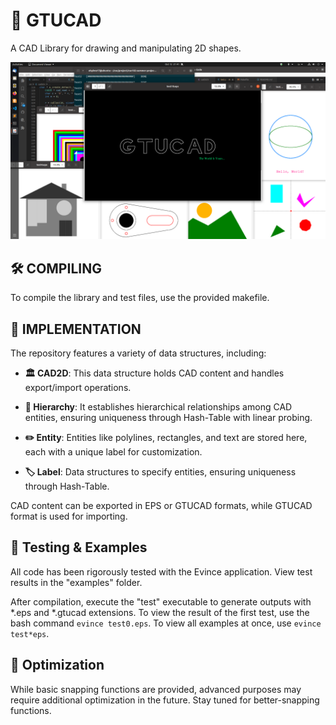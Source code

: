 # 📐 GTUCAD

A CAD Library for drawing and manipulating 2D shapes.

![alt text](https://github.com/ebylmz/GTUCAD/blob/master/intro.png?raw=true)

🛠️ COMPILING
---------------------
To compile the library and test files, use the provided makefile.

🧱 IMPLEMENTATION
---------------------
The repository features a variety of data structures, including:

- **🏛️ CAD2D**: This data structure holds CAD content and handles export/import operations.

- **🌳 Hierarchy**: It establishes hierarchical relationships among CAD entities, ensuring uniqueness through Hash-Table with linear probing.

- **✏️ Entity**: Entities like polylines, rectangles, and text are stored here, each with a unique label for customization.

- **🏷️ Label**: Data structures to specify entities, ensuring uniqueness through Hash-Table.

CAD content can be exported in EPS or GTUCAD formats, while GTUCAD format is used for importing.

## 🧪 Testing & Examples

All code has been rigorously tested with the Evince application. View test results in the "examples" folder.

After compilation, execute the "test" executable to generate outputs with *.eps and *.gtucad extensions. To view the result of the first test, use the bash command `evince test0.eps`. To view all examples at once, use `evince test*eps`.

## 🚀 Optimization

While basic snapping functions are provided, advanced purposes may require additional optimization in the future. Stay tuned for better-snapping functions.
